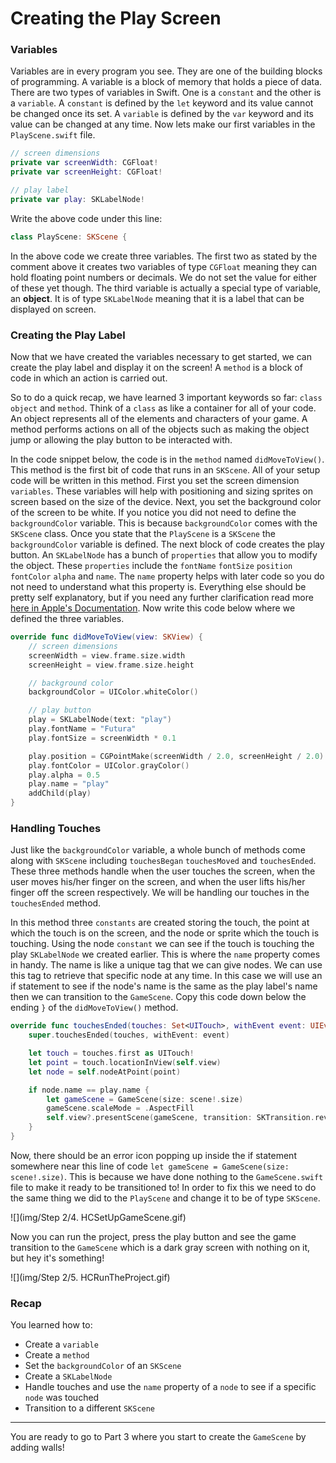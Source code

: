 # Creating the Play Screen

### Variables

Variables are in every program you see. They are one of the building blocks of
programming. A variable is a block of memory that holds a piece of data. There
are two types of variables in Swift. One is a `constant` and the other is a
`variable`. A `constant` is defined by the `let` keyword and its value cannot be
changed once its set. A `variable` is defined by the `var` keyword and its value
can be changed at any time. Now lets make our first variables in the
`PlayScene.swift` file.

```swift
// screen dimensions
private var screenWidth: CGFloat!
private var screenHeight: CGFloat!

// play label
private var play: SKLabelNode!
```

Write the above code under this line:

```swift
class PlayScene: SKScene {
```

In the above code we create three variables. The first two as stated by the
comment above it creates two variables of type `CGFloat` meaning they can hold
floating point numbers or decimals. We do not set the value for either of these
yet though. The third variable is actually a special type of variable, an
**object**. It is of type `SKLabelNode` meaning that it is a label that can be
displayed on screen.

### Creating the Play Label

Now that we have created the variables necessary to get started, we can create
the play label and display it on the screen! A `method` is a block of code in
which an action is carried out.

So to do a quick recap, we have learned 3 important keywords so far: `class`
`object` and `method`. Think of a `class` as like a container for all of your
code. An object represents all of the elements and characters of your game. A
method performs actions on all of the objects such as making the object jump or
allowing the play button to be interacted with.

In the code snippet below, the code is in the `method` named `didMoveToView()`.
This method is the first bit of code that runs in an `SKScene`. All of your
setup code will be written in this method. First you set the screen dimension
`variables`. These variables will help with positioning and sizing sprites on
screen based on the size of the device. Next, you set the background color of
the screen to be white. If you notice you did not need to define the
`backgroundColor` variable. This is because `backgroundColor` comes with the
`SKScene` class. Once you state that the `PlayScene` is a `SKScene` the
`backgroundColor` variable is defined. The next block of code creates the play
button. An `SKLabelNode` has a bunch of `properties` that allow you to modify
the object. These `properties` include the `fontName` `fontSize` `position`
`fontColor` `alpha` and `name`. The `name` property helps with later code so you
do not need to understand what this property is. Everything else should be
pretty self explanatory, but if you need any further clarification read more
[here in Apple's Documentation](https://developer.apple.com/library/ios/documentation/SpriteKit/Reference/SKLabelNode_Ref/).
Now write this code below where we defined the three variables.

```swift
override func didMoveToView(view: SKView) {
	// screen dimensions
   	screenWidth = view.frame.size.width
	screenHeight = view.frame.size.height

	// background color
	backgroundColor = UIColor.whiteColor()

	// play button
	play = SKLabelNode(text: "play")
	play.fontName = "Futura"
	play.fontSize = screenWidth * 0.1

   	play.position = CGPointMake(screenWidth / 2.0, screenHeight / 2.0)
	play.fontColor = UIColor.grayColor()
	play.alpha = 0.5
	play.name = "play"
	addChild(play)
}
```

### Handling Touches

Just like the `backgroundColor` variable, a whole bunch of methods come along
with `SKScene` including `touchesBegan` `touchesMoved` and `touchesEnded`. These
three methods handle when the user touches the screen, when the user moves
his/her finger on the screen, and when the user lifts his/her finger off the
screen respectively. We will be handling our touches in the `touchesEnded`
method.

In this method three `constants` are created storing the touch, the point at
which the touch is on the screen, and the node or sprite which the touch is
touching. Using the node `constant` we can see if the touch is touching the play
`SKLabelNode` we created earlier. This is where the `name` property comes in
handy. The name is like a unique tag that we can give nodes. We can use this tag
to retrieve that specific node at any time. In this case we will use an if
statement to see if the node's name is the same as the play label's name then we
can transition to the `GameScene`. Copy this code down below the ending `}` of
the `didMoveToView()` method.

```swift
override func touchesEnded(touches: Set<UITouch>, withEvent event: UIEvent?) {
	super.touchesEnded(touches, withEvent: event)

 	let touch = touches.first as UITouch!
	let point = touch.locationInView(self.view)
  	let node = self.nodeAtPoint(point)

	if node.name == play.name {
  		let gameScene = GameScene(size: scene!.size)
 		gameScene.scaleMode = .AspectFill
   		self.view?.presentScene(gameScene, transition: SKTransition.revealWithDirection(.Left, duration: 0.5))
 	}
}
```

Now, there should be an error icon popping up inside the if statement somewhere
near this line of code `let gameScene = GameScene(size: scene!.size)`. This is
because we have done nothing to the `GameScene.swift` file to make it ready to
be transitioned to! In order to fix this we need to do the same thing we did to
the `PlayScene` and change it to be of type `SKScene`.

![](img/Step 2/4. HCSetUpGameScene.gif)

Now you can run the project, press the play button and see the game transition
to the `GameScene` which is a dark gray screen with nothing on it, but hey it's
something!

![](img/Step 2/5. HCRunTheProject.gif)

### Recap

You learned how to:

- Create a `variable`
- Create a `method`
- Set the `backgroundColor` of an `SKScene`
- Create a `SKLabelNode`
- Handle touches and use the `name` property of a `node` to see if a specific
  `node` was touched
- Transition to a different `SKScene`

---

You are ready to go to Part 3 where you start to create the `GameScene` by
adding walls!
